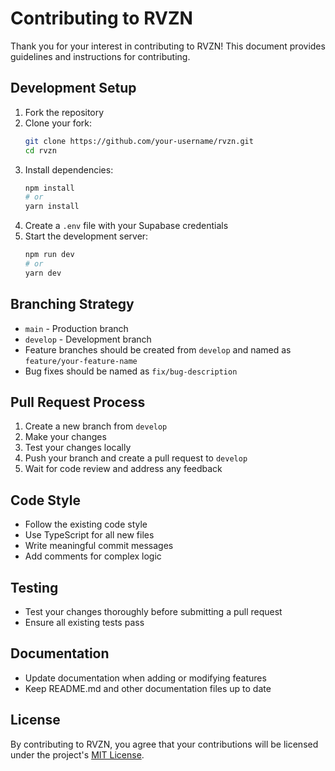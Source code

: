 # Contributing to RVZN

Thank you for your interest in contributing to RVZN! This document provides guidelines and instructions for contributing.

## Development Setup

1. Fork the repository
2. Clone your fork:
   ```bash
   git clone https://github.com/your-username/rvzn.git
   cd rvzn
   ```
3. Install dependencies:
   ```bash
   npm install
   # or
   yarn install
   ```
4. Create a `.env` file with your Supabase credentials
5. Start the development server:
   ```bash
   npm run dev
   # or
   yarn dev
   ```

## Branching Strategy

- `main` - Production branch
- `develop` - Development branch
- Feature branches should be created from `develop` and named as `feature/your-feature-name`
- Bug fixes should be named as `fix/bug-description`

## Pull Request Process

1. Create a new branch from `develop`
2. Make your changes
3. Test your changes locally
4. Push your branch and create a pull request to `develop`
5. Wait for code review and address any feedback

## Code Style

- Follow the existing code style
- Use TypeScript for all new files
- Write meaningful commit messages
- Add comments for complex logic

## Testing

- Test your changes thoroughly before submitting a pull request
- Ensure all existing tests pass

## Documentation

- Update documentation when adding or modifying features
- Keep README.md and other documentation files up to date

## License

By contributing to RVZN, you agree that your contributions will be licensed under the project's [MIT License](LICENSE). 